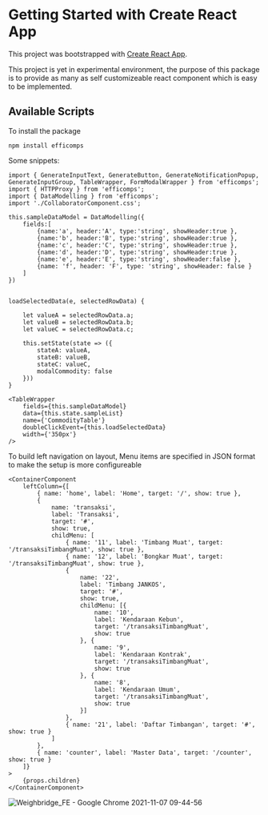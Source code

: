 # Getting Started with Create React App

This project was bootstrapped with [Create React App](https://github.com/facebook/create-react-app).

This project is yet in experimental environment, the purpose of this package is to provide as many as self customizeable react component which is easy to be implemented.

## Available Scripts


To install the package 

    npm install efficomps

Some snippets:

    import { GenerateInputText, GenerateButton, GenerateNotificationPopup, GenerateInputGroup, TableWrapper, FormModalWrapper } from 'efficomps';
    import { HTTPProxy } from 'efficomps';
    import { DataModelling } from 'efficomps';
    import './CollaboratorComponent.css';

    this.sampleDataModel = DataModelling({
        fields:[
            {name:'a', header:'A', type:'string', showHeader:true },
            {name:'b', header:'B', type:'string', showHeader:true },
            {name:'c', header:'C', type:'string', showHeader:true },
            {name:'d', header:'D', type:'string', showHeader:true },
            {name:'e', header:'E', type:'string', showHeader:false },
            {name: 'f', header: 'F', type: 'string', showHeader: false }
        ]
    })


    loadSelectedData(e, selectedRowData) {

        let valueA = selectedRowData.a;
        let valueB = selectedRowData.b;
        let valueC = selectedRowData.c;

        this.setState(state => ({
            stateA: valueA,
            stateB: valueB,
            stateC: valueC,
            modalCommodity: false
        }))
    }

    <TableWrapper
        fields={this.sampleDataModel}
        data={this.state.sampleList}
        name={'CommodityTable'}
        doubleClickEvent={this.loadSelectedData}
        width={'350px'}
    />

To build left navigation on layout, Menu items are specified in JSON format to make the setup is more configureable

    <ContainerComponent
        leftColumn={[
            { name: 'home', label: 'Home', target: '/', show: true },
            {
                name: 'transaksi',
                label: 'Transaksi',
                target: '#',
                show: true,
                childMenu: [
                    { name: '11', label: 'Timbang Muat', target: '/transaksiTimbangMuat', show: true }, 
                    { name: '12', label: 'Bongkar Muat', target: '/transaksiTimbangMuat', show: true }, 
                    {
                        name: '22',
                        label: 'Timbang JANKOS',
                        target: '#',
                        show: true,
                        childMenu: [{
                            name: '10',
                            label: 'Kendaraan Kebun',
                            target: '/transaksiTimbangMuat',
                            show: true
                        }, {
                            name: '9',
                            label: 'Kendaraan Kontrak',
                            target: '/transaksiTimbangMuat',
                            show: true
                        }, {
                            name: '8',
                            label: 'Kendaraan Umum',
                            target: '/transaksiTimbangMuat',
                            show: true
                        }]
                    }, 
                    { name: '21', label: 'Daftar Timbangan', target: '#', show: true }
                ]
            },
            { name: 'counter', label: 'Master Data', target: '/counter', show: true }
        ]}
    >
        {props.children}
    </ContainerComponent>




![Weighbridge_FE - Google Chrome 2021-11-07 09-44-56](https://user-images.githubusercontent.com/940036/140630445-11eaab03-0ae8-4f3a-931c-4e6ba5aa2a3a.gif)
